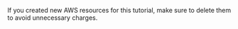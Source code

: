 If you created new AWS resources for this tutorial, make sure to delete them to avoid unnecessary charges.